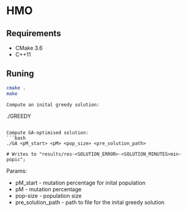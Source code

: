 # HMO

## Requirements

- CMake 3.6
- C++11

## Runing

```bash
cmake .
make

Compute an inital greedy solution:
```
./GREEDY
``` 

Compute GA-optimised solution:
```bash
./GA <pM_start> <pM> <pop_size> <pre_solution_path>

# Writes to "results/res-<SOLUTION_ERROR>-<SOLUTION_MINUTES>min-popic";
```

Params:
- pM_start - mutation percentage for inital population
- pM - mutation percentage
- pop-size - population size
- pre_solution_path - path to file for the inital greedy solution 

